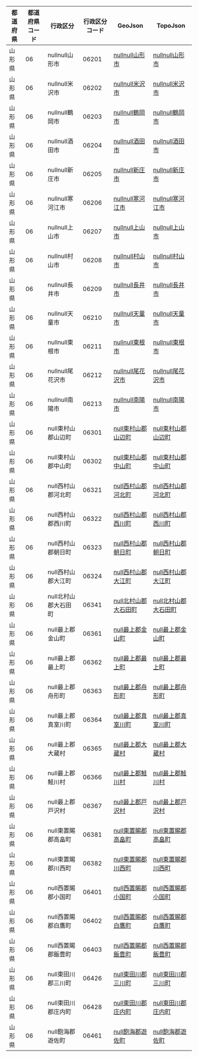 | 都道府県 | 都道府県コード | 行政区分 | 行政区分コード | GeoJson | TopoJson |
|-----------|--------------|--------- |--------------|------|------|
| 山形県 | 06 | nullnull山形市 | 06201 | [nullnull山形市](/geojson/cities/06/06201.json) | [nullnull山形市](/topojson/cities/06/06201.topojson) |
| 山形県 | 06 | nullnull米沢市 | 06202 | [nullnull米沢市](/geojson/cities/06/06202.json) | [nullnull米沢市](/topojson/cities/06/06202.topojson) |
| 山形県 | 06 | nullnull鶴岡市 | 06203 | [nullnull鶴岡市](/geojson/cities/06/06203.json) | [nullnull鶴岡市](/topojson/cities/06/06203.topojson) |
| 山形県 | 06 | nullnull酒田市 | 06204 | [nullnull酒田市](/geojson/cities/06/06204.json) | [nullnull酒田市](/topojson/cities/06/06204.topojson) |
| 山形県 | 06 | nullnull新庄市 | 06205 | [nullnull新庄市](/geojson/cities/06/06205.json) | [nullnull新庄市](/topojson/cities/06/06205.topojson) |
| 山形県 | 06 | nullnull寒河江市 | 06206 | [nullnull寒河江市](/geojson/cities/06/06206.json) | [nullnull寒河江市](/topojson/cities/06/06206.topojson) |
| 山形県 | 06 | nullnull上山市 | 06207 | [nullnull上山市](/geojson/cities/06/06207.json) | [nullnull上山市](/topojson/cities/06/06207.topojson) |
| 山形県 | 06 | nullnull村山市 | 06208 | [nullnull村山市](/geojson/cities/06/06208.json) | [nullnull村山市](/topojson/cities/06/06208.topojson) |
| 山形県 | 06 | nullnull長井市 | 06209 | [nullnull長井市](/geojson/cities/06/06209.json) | [nullnull長井市](/topojson/cities/06/06209.topojson) |
| 山形県 | 06 | nullnull天童市 | 06210 | [nullnull天童市](/geojson/cities/06/06210.json) | [nullnull天童市](/topojson/cities/06/06210.topojson) |
| 山形県 | 06 | nullnull東根市 | 06211 | [nullnull東根市](/geojson/cities/06/06211.json) | [nullnull東根市](/topojson/cities/06/06211.topojson) |
| 山形県 | 06 | nullnull尾花沢市 | 06212 | [nullnull尾花沢市](/geojson/cities/06/06212.json) | [nullnull尾花沢市](/topojson/cities/06/06212.topojson) |
| 山形県 | 06 | nullnull南陽市 | 06213 | [nullnull南陽市](/geojson/cities/06/06213.json) | [nullnull南陽市](/topojson/cities/06/06213.topojson) |
| 山形県 | 06 | null東村山郡山辺町 | 06301 | [null東村山郡山辺町](/geojson/cities/06/06301.json) | [null東村山郡山辺町](/topojson/cities/06/06301.topojson) |
| 山形県 | 06 | null東村山郡中山町 | 06302 | [null東村山郡中山町](/geojson/cities/06/06302.json) | [null東村山郡中山町](/topojson/cities/06/06302.topojson) |
| 山形県 | 06 | null西村山郡河北町 | 06321 | [null西村山郡河北町](/geojson/cities/06/06321.json) | [null西村山郡河北町](/topojson/cities/06/06321.topojson) |
| 山形県 | 06 | null西村山郡西川町 | 06322 | [null西村山郡西川町](/geojson/cities/06/06322.json) | [null西村山郡西川町](/topojson/cities/06/06322.topojson) |
| 山形県 | 06 | null西村山郡朝日町 | 06323 | [null西村山郡朝日町](/geojson/cities/06/06323.json) | [null西村山郡朝日町](/topojson/cities/06/06323.topojson) |
| 山形県 | 06 | null西村山郡大江町 | 06324 | [null西村山郡大江町](/geojson/cities/06/06324.json) | [null西村山郡大江町](/topojson/cities/06/06324.topojson) |
| 山形県 | 06 | null北村山郡大石田町 | 06341 | [null北村山郡大石田町](/geojson/cities/06/06341.json) | [null北村山郡大石田町](/topojson/cities/06/06341.topojson) |
| 山形県 | 06 | null最上郡金山町 | 06361 | [null最上郡金山町](/geojson/cities/06/06361.json) | [null最上郡金山町](/topojson/cities/06/06361.topojson) |
| 山形県 | 06 | null最上郡最上町 | 06362 | [null最上郡最上町](/geojson/cities/06/06362.json) | [null最上郡最上町](/topojson/cities/06/06362.topojson) |
| 山形県 | 06 | null最上郡舟形町 | 06363 | [null最上郡舟形町](/geojson/cities/06/06363.json) | [null最上郡舟形町](/topojson/cities/06/06363.topojson) |
| 山形県 | 06 | null最上郡真室川町 | 06364 | [null最上郡真室川町](/geojson/cities/06/06364.json) | [null最上郡真室川町](/topojson/cities/06/06364.topojson) |
| 山形県 | 06 | null最上郡大蔵村 | 06365 | [null最上郡大蔵村](/geojson/cities/06/06365.json) | [null最上郡大蔵村](/topojson/cities/06/06365.topojson) |
| 山形県 | 06 | null最上郡鮭川村 | 06366 | [null最上郡鮭川村](/geojson/cities/06/06366.json) | [null最上郡鮭川村](/topojson/cities/06/06366.topojson) |
| 山形県 | 06 | null最上郡戸沢村 | 06367 | [null最上郡戸沢村](/geojson/cities/06/06367.json) | [null最上郡戸沢村](/topojson/cities/06/06367.topojson) |
| 山形県 | 06 | null東置賜郡高畠町 | 06381 | [null東置賜郡高畠町](/geojson/cities/06/06381.json) | [null東置賜郡高畠町](/topojson/cities/06/06381.topojson) |
| 山形県 | 06 | null東置賜郡川西町 | 06382 | [null東置賜郡川西町](/geojson/cities/06/06382.json) | [null東置賜郡川西町](/topojson/cities/06/06382.topojson) |
| 山形県 | 06 | null西置賜郡小国町 | 06401 | [null西置賜郡小国町](/geojson/cities/06/06401.json) | [null西置賜郡小国町](/topojson/cities/06/06401.topojson) |
| 山形県 | 06 | null西置賜郡白鷹町 | 06402 | [null西置賜郡白鷹町](/geojson/cities/06/06402.json) | [null西置賜郡白鷹町](/topojson/cities/06/06402.topojson) |
| 山形県 | 06 | null西置賜郡飯豊町 | 06403 | [null西置賜郡飯豊町](/geojson/cities/06/06403.json) | [null西置賜郡飯豊町](/topojson/cities/06/06403.topojson) |
| 山形県 | 06 | null東田川郡三川町 | 06426 | [null東田川郡三川町](/geojson/cities/06/06426.json) | [null東田川郡三川町](/topojson/cities/06/06426.topojson) |
| 山形県 | 06 | null東田川郡庄内町 | 06428 | [null東田川郡庄内町](/geojson/cities/06/06428.json) | [null東田川郡庄内町](/topojson/cities/06/06428.topojson) |
| 山形県 | 06 | null飽海郡遊佐町 | 06461 | [null飽海郡遊佐町](/geojson/cities/06/06461.json) | [null飽海郡遊佐町](/topojson/cities/06/06461.topojson) |
